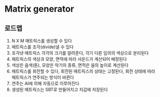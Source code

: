 # Matrix generator

## 로드맵

1. N X M 매트릭스를 생성할 수 있다
2. 매트릭스를 조각(divide)낼 수 있다
3. 조각낸 매트릭스 각각의 크기를 알려준다, 각기 다른 임의의 색상으로 분리된다
4. 매트릭스의 색상과 모양, 면적에 따라 사운드가 계산되어 배정된다
5. 색상은 음색(톤), 모양은 악기의 종류, 면적은 음의 높이로 계산된다
6. 매트릭스를 회전할 수 있다, 회전된 매트릭스의 상태는 고정된다, 회전 상태에 따라 매트릭스가 연주되는 방식이 바뀐다
7. 연주는 AI에 의해 자동으로 이루어진다
8. 생성된 매트릭스는 SBT로 만들어지고 지갑에 저장된다
